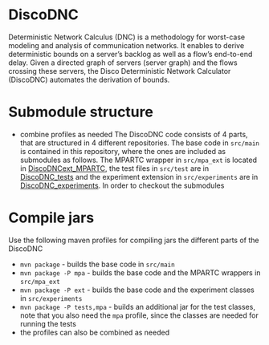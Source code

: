 # DiscoDNC

Deterministic Network Calculus (DNC) is a methodology for worst-case modeling and analysis of communication networks. It enables to derive deterministic bounds on a server’s backlog as well as a flow’s end-to-end delay. Given a directed graph of servers (server graph) and the flows crossing these servers, the Disco Deterministic Network Calculator (DiscoDNC) automates the derivation of bounds.

# Submodule structure

* combine profiles as needed
The DiscoDNC code consists of 4 parts, that are structured in 4 different repositories. The base code in `src/main` is contained in this repository, where the ones are included as submodules as follows. The MPARTC wrapper in `src/mpa_ext` is located in [DiscoDNCext_MPARTC](https://github.com/NetCal/DiscoDNCext_MPARTC), the test files in `src/test` are in [DiscoDNC_tests](https://github.com/NetCal/DiscoDNC_tests) and the experiment extension in `src/experiments` are in [DiscoDNC_experiments](https://github.com/NetCal/DiscoDNC_experiments). In order to checkout the submodules 

# Compile jars

Use the following maven profiles for compiling jars the different parts of the DiscoDNC

* `mvn package` - builds the base code in `src/main`
* `mvn package -P mpa` - builds the base code and the MPARTC wrappers in `src/mpa_ext`
* `mvn package -P ext` - builds the base code and the experiment classes in `src/experiments`
* `mvn package -P tests,mpa` - builds an additional jar for the test classes, note that you also need the `mpa` profile, since the classes are needed for running the tests
* the profiles can also be combined as needed
